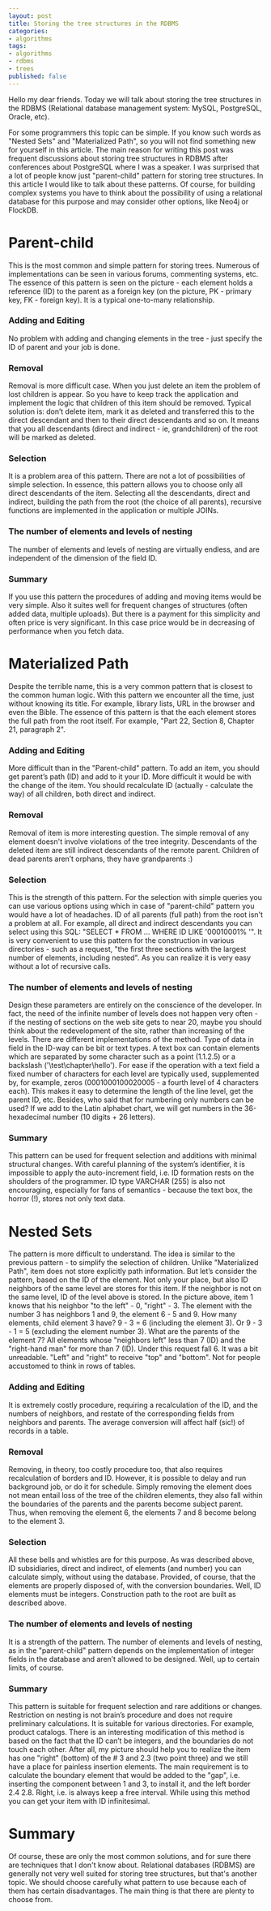 ```yaml
---
layout: post
title: Storing the tree structures in the RDBMS
categories:
- algorithms
tags:
- algorithms
- rdbms
- trees
published: false
---
```

Hello my dear friends. Today we will talk about storing the tree structures in the RDBMS (Relational database management system: MySQL, PostgreSQL, Oracle, etc).

For some programmers this topic can be simple. If you know such words as "Nested Sets" and "Materialized Path", so you will not find something new for yourself in this article. The main reason for writing this post was frequent discussions about storing tree structures in RDBMS after conferences about PostgreSQL where I was a speaker. I was surprised that a lot of people know just "parent-child" pattern for storing tree structures. In this article I would like to talk about these patterns. Of course, for building complex systems you have to think about the possibility of using a relational database for this purpose and may consider other options, like Neo4j or FlockDB.

# Parent-child

This is the most common and simple pattern for storing trees. Numerous of implementations can be seen in various forums, commenting systems, etc. The essence of this pattern is seen on the picture - each element holds a reference (ID) to the parent as a foreign key (on the picture, PK - primary key, FK - foreign key). It is a typical one-to-many relationship.

### Adding and Editing

No problem with adding and changing elements in the tree - just specify the ID of parent and your job is done.

### Removal

Removal is more difficult case. When you just delete an item the problem of lost children is appear. So you have to keep track the application and implement the logic that children of this item should be removed. Typical solution is: don’t delete item, mark it as deleted and transferred this to the direct descendant and then to their direct descendants and so on. It means that you all descendants (direct and indirect - ie, grandchildren) of the root will be marked as deleted.

### Selection

It is a problem area of this pattern. There are not a lot of possibilities of simple selection. In essence, this pattern allows you to choose only all direct descendants of the item. Selecting all the descendants, direct and indirect, building the path from the root (the choice of all parents), recursive functions are implemented in the application or multiple JOINs.

### The number of elements and levels of nesting

The number of elements and levels of nesting are virtually endless, and are independent of the dimension of the field ID.

### Summary

If you use this pattern the procedures of adding and moving items would be very simple. Also it suites well for frequent changes of structures (often added data, multiple uploads). But there is a payment for this simplicity and often price is very significant. In this case price would be in decreasing of performance when you fetch data.

# Materialized Path

Despite the terrible name, this is a very common pattern that is closest to the common human logic. With this pattern we encounter all the time, just without knowing its title. For example, library lists, URL in the browser and even the Bible. The essence of this pattern is that the each element stores the full path from the root itself. For example, "Part 22, Section 8, Chapter 21, paragraph 2".

### Adding and Editing

More difficult than in the "Parent-child" pattern. To add an item, you should get parent’s path (ID) and add to it your ID. More difficult it would be with the change of the item. You should recalculate ID (actually - calculate the way) of all children, both direct and indirect.

### Removal

Removal of item is more interesting question. The simple removal of any element doesn't involve violations of the tree integrity. Descendants of the deleted item are still indirect descendants of the remote parent. Children of dead parents aren’t orphans, they have grandparents :)

### Selection

This is the strength of this pattern. For the selection with simple queries you can use various options using which in case of "parent-child" pattern you would have a lot of headaches. ID of all parents (full path) from the root isn't a problem at all. For example, all direct and indirect descendants you can select using this SQL: "SELECT * FROM ... WHERE ID LIKE '00010001% '". It is very convenient to use this pattern for the construction in various directories - such as a request, "the first three sections with the largest number of elements, including nested". As you can realize it is very easy without a lot of recursive calls.

### The number of elements and levels of nesting

Design these parameters are entirely on the conscience of the developer. In fact, the need of the infinite number of levels does not happen very often - if the nesting of sections on the web site gets to near 20, maybe you should think about the redevelopment of the site, rather than increasing of the levels. There are different implementations of the method. Type of data in field in the ID-way can be bit or text types. A text box can contain elements which are separated by some character such as a point (1.1.2.5) or a backslash ('\test\chapter\hello'). For ease if the operation with a text field a fixed number of characters for each level are typically used, supplemented by, for example, zeros (0001000100020005 - a fourth level of 4 characters each). This makes it easy to determine the length of the line level, get the parent ID, etc. Besides, who said that for numbering only numbers can be used? If we add to the Latin alphabet chart, we will get numbers in the 36-hexadecimal number (10 digits + 26 letters).

### Summary

This pattern can be used for frequent selection and additions with minimal structural changes. With careful planning of the system’s identifier, it is impossible to apply the auto-increment field, i.e. ID formation rests on the shoulders of the programmer. ID type VARCHAR (255) is also not encouraging, especially for fans of semantics - because the text box, the horror (!), stores not only text data.

# Nested Sets

The pattern is more difficult to understand. The idea is similar to the previous pattern - to simplify the selection of children. Unlike "Materialized Path", item does not store explicitly path information. But let’s consider the pattern, based on the ID of the element. Not only your place, but also ID neighbors of the same level are stores for this item. If the neighbor is not on the same level, ID of the level above is stored. In the picture above, item 1 knows that his neighbor "to the left" - 0, "right" - 3. The element with the number 3 has neighbors 1 and 9, the element 6 - 5 and 9. How many elements, child element 3 have? 9 - 3 = 6 (including the element 3). Or 9 - 3 - 1 = 5 (excluding the element number 3). What are the parents of the element 7? All elements whose "neighbors left" less than 7 (ID) and the "right-hand man" for more than 7 (ID). Under this request fall 6. It was a bit unreadable. "Left" and "right" to receive "top" and "bottom". Not for people accustomed to think in rows of tables.

### Adding and Editing

It is extremely costly procedure, requiring a recalculation of the ID, and the numbers of neighbors, and restate of the corresponding fields from neighbors and parents. The average conversion will affect half (sic!) of records in a table.

### Removal

Removing, in theory, too costly procedure too, that also requires recalculation of borders and ID. However, it is possible to delay and run background job, or do it for schedule. Simply removing the element does not mean entail loss of the tree of the children elements, they also fall within the boundaries of the parents and the parents become subject parent. Thus, when removing the element 6, the elements 7 and 8 become belong to the element 3.

### Selection

All these bells and whistles are for this purpose. As was described above, ID subsidiaries, direct and indirect, of elements (and number) you can calculate simply, without using the database. Provided, of course, that the elements are properly disposed of, with the conversion boundaries. Well, ID elements must be integers. Construction path to the root are built as described above.

### The number of elements and levels of nesting

It is a strength of the pattern. The number of elements and levels of nesting, as in the "parent-child" pattern depends on the implementation of integer fields in the database and aren’t allowed to be designed. Well, up to certain limits, of course.

### Summary

This pattern is suitable for frequent selection and rare additions or changes. Restriction on nesting is not brain’s procedure and does not require preliminary calculations. It is suitable for various directories. For example, product catalogs. There is an interesting modification of this method is based on the fact that the ID can’t be integers, and the boundaries do not touch each other. After all, my picture should help you to realize the item has one "right" (bottom) of the # 3 and 2.3 (two point three) and we still have a place for painless insertion elements. The main requirement is to calculate the boundary element that would be added to the "gap", i.e. inserting the component between 1 and 3, to install it, and the left border 2.4 2.8. Right, i.e. is always keep a free interval. While using this method you can get your item with ID infinitesimal.

# Summary

Of course, these are only the most common solutions, and for sure there are techniques that I don't know about. Relational databases (RDBMS) are generally not very well suited for storing tree structures, but that's another topic. We should choose carefully what pattern to use because each of them has certain disadvantages. The main thing is that there are plenty to choose from.

